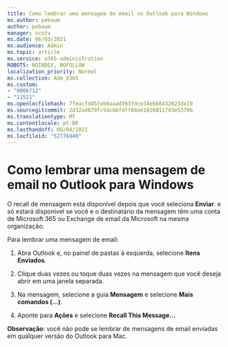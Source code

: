 ```yaml
---
title: Como lembrar uma mensagem de email no Outlook para Windows
ms.author: pebaum
author: pebaum
manager: scotv
ms.date: 06/03/2021
ms.audience: Admin
ms.topic: article
ms.service: o365-administration
ROBOTS: NOINDEX, NOFOLLOW
localization_priority: Normal
ms.collection: Adm_O365
ms.custom:
- "9006712"
- "11521"
ms.openlocfilehash: 7feacfd45feb0aaadf637dce34e668432623da19
ms.sourcegitcommit: 2d32a4679fc54c6bfdff04ee1026811743e5370b
ms.translationtype: MT
ms.contentlocale: pt-BR
ms.lasthandoff: 06/04/2021
ms.locfileid: "52776940"
---
```

# <a name="how-to-recall-an-email-message-in-outlook-for-windows"></a>Como lembrar uma mensagem de email no Outlook para Windows

O recall de mensagem está disponível depois que você seleciona **Enviar**. e só estará disponível se você e o destinatário da mensagem têm uma conta de Microsoft 365 ou Exchange de email da Microsoft na mesma organização. 

Para lembrar uma mensagem de email:

1. Abra Outlook e, no painel de pastas à esquerda, selecione **Itens Enviados**.

1. Clique duas vezes ou toque duas vezes na mensagem que você deseja abrir em uma janela separada.

1. Na mensagem, selecione a guia **Mensagem** e selecione **Mais comandos (...)**.

1. Aponte para **Ações** e selecione **Recall This Message...**

**Observação**: você não pode se lembrar de mensagens de email enviadas em qualquer versão do Outlook para Mac.